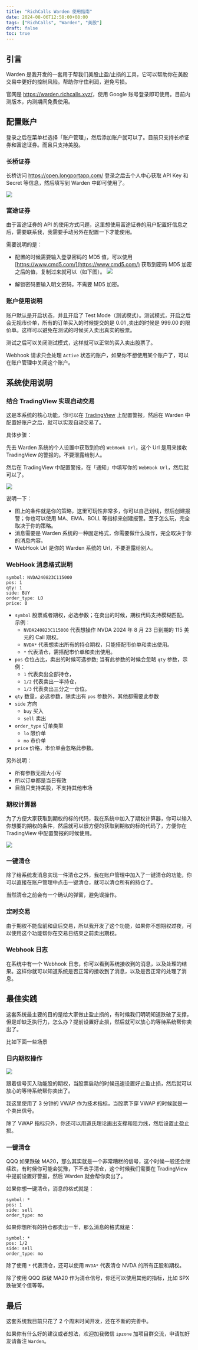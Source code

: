 ```yaml
---
title: "RichCalls Warden 使用指南"
date: 2024-08-06T12:58:00+08:00
tags: ["RichCalls", "Warden", "美股"]
draft: false
toc: true
---
```


## 引言

Warden 是我开发的一套用于帮我们美股止盈/止损的工具，它可以帮助你在美股交易中更好的控制风险。帮助你守住利润，避免亏损。

官网是 <https://warden.richcalls.xyz/>，使用 Google 账号登录即可使用。目前内测版本，内测期间免费使用。


## 配置账户

登录之后在菜单栏选择「账户管理」，然后添加账户就可以了。目前只支持长桥证券和富途证券。而且只支持美股。


<!--more-->

### 长桥证券

长桥访问 <https://open.longportapp.com/> 登录之后去个人中心获取 API Key 和 Secret 等信息，然后填写到 Warden 中即可使用了。

![](https://img.forecho.com/20qUdi.png)

### 富途证券

由于富途证券的 API 的使用方式问题，这里想使用富途证券的用户配置好信息之后，需要联系我，我需要手动另外在配置一下才能使用。

需要说明的是：

- 配置的时候需要输入登录密码的 MD5 值，可以使用 [https://www.cmd5.com/](https://www.cmd5.com/) 获取到密码 MD5 加密之后的值，复制过来就可以（如下图）。
![](https://img.forecho.com/iR7yhd.png)

- 解锁密码要输入明文密码，不需要 MD5 加密。

### 账户使用说明

账户默认是开启状态，并且开启了 Test Mode（测试模式）。测试模式，开启之后会无视市价单，所有的订单买入的时候提交的是 0.01 ,卖出的时候是  999.00 的限价单。这样可以避免在测试的时候买入卖出真实的股票。

测试之后可以关闭测试模式，这样就可以正常的买入卖出股票了。

Webhook 请求只会处理 `Active` 状态的账户，如果你不想使用某个账户了，可以在账户管理中关闭这个账户。

## 系统使用说明

### 结合 TradingView 实现自动交易

这是本系统的核心功能，你可以在 [TradingView](https://link.3li3.com/tradingview) 上配置警报，然后在 Warden 中配置好账户之后，就可以实现自动交易了。

具体步骤：

先去 Warden 系统的个人设置中获取到你的 `WebHook Url`，这个 Url 是用来接收 TradingView 的警报的。不要泄露给别人。


然后在 TradingView 中配置警报，在「通知」中填写你的 `WebHook Url`，然后就可以了。

![](https://img.forecho.com/ZBrmfw.png)

说明一下：

- 图上的条件就是你的策略，这里可玩性非常多，你可以自己划线，然后创建报警；你也可以使用 MA、EMA、BOLL 等指标来创建报警。至于怎么玩，完全取决于你的策略。
- 消息需要是 Warden 系统的一种固定格式，你需要做什么操作，完全取决于你的消息内容。
- WebHook Url 是你的 Warden 系统的 Url，不要泄露给别人。

### WebHook 消息格式说明

```
symbol: NVDA240823C115000
pos: 1
qty: 1
side: BUY
order_type: LO
price: 0
```

- `symbol` 股票或者期权，必选参数；在卖出的时候，期权代码支持模糊匹配。示例：
    - `NVDA240823C115000` 代表想操作 NVDA 2024 年 8 月 23 日到期的 115 美元的 Call 期权。
    - `NVDA*` 代表想卖出所有的持仓期权，只能搭配市价单和卖出使用。
    - `*` 代表清仓，需搭配市价单和卖出使用。
- `pos` 仓位占比，卖出的时候可选参数; 当有此参数的时候会忽略 `qty` 参数，示例：
    - `1` 代表卖出全部持仓，
    -  `1/2` 代表卖出一半持仓，
    - `1/3` 代表卖出三分之一仓位。
- `qty` 数量，必选参数，除卖出有 `pos` 参数外，其他都需要此参数
- `side` 方向
	- `buy` 买入
	- `sell` 卖出
- `order_type` 订单类型
	-  `lo` 限价单
	-  `mo` 市价单
- `price` 价格，市价单会忽略此参数。

另外说明：

- 所有参数无视大小写
- 所以订单都是当日有效
- 目前只支持美股，不支持其他市场

### 期权计算器

为了方便大家获取到期权的标的代码，我在系统中加入了期权计算器，你可以输入你想要的期权的条件，然后就可以很方便的获取到期权的标的代码了，方便你在 TradingView 中配置警报的时候使用。

![](https://img.forecho.com/JEAEVD.png)

### 一键清仓

除了给系统发消息实现一件清仓之外，我在账户管理中加入了一键清仓的功能，你可以直接在账户管理中点击一键清仓，就可以清仓所有的持仓了。

当然清仓之前会有一个确认的弹窗，避免误操作。

### 定时交易

由于期权不能盘前和盘后交易，所以我开发了这个功能，如果你不想期权过夜，可以使用这个功能帮你在交易日结束之前卖出期权。

### Webhook 日志

在系统中有一个 Webhook 日志，你可以看到系统接收到的消息，以及处理的结果。这样你就可以知道系统是否正常的接收到了消息，以及是否正常的处理了消息。


## 最佳实践

这套系统最主要的目的是给大家做止盈止损的，有时候我们明明知道跌破了支撑，但是却缺乏执行力，怎么办？提前设置好止损，然后就可以放心的等待系统帮你卖出了。

比如下面一些场景

### 日内期权操作

![](https://img.forecho.com/UX9R5L.png)

跟着信号买入动能股的期权，当股票启动的时候迅速设置好止盈止损，然后就可以放心的等待系统帮你卖出了。

我这里使用了 3 分钟的 VWAP 作为技术指标，当股票下穿 VWAP 的时候就是一个卖出信号。

除了 VWAP 指标只外，你还可以用道氏理论画出支撑和阻力线，然后设置止盈止损。

### 一键清仓

QQQ 如果跌破 MA20，那么其实就是一个非常糟糕的信号，这个时候一般还会继续跌，有时候你可能会犹豫，下不去手清仓，这个时候我们需要在 TradingView 中提前设置好警报，然后 Warden 就会帮你卖出了。

如果你想一键清仓，消息的格式就是：

```
symbol: *
pos: 1
side: sell
order_type: mo
```

如果你想所有的持仓都卖出一半，那么消息的格式就是：

```
symbol: *
pos: 1/2
side: sell
order_type: mo
```

除了使用 `*` 代表清仓，还可以使用 `NVDA*` 代表清仓 NVDA 的所有正股和期权。

除了使用 QQQ 跌破 MA20 作为清仓信号，你还可以使用其他的指标，比如 SPX 跌破某个值等等。


## 最后

这套系统我目前只花了 2 个周末时间开发，还在不断的完善中。

如果你有什么好的建议或者想法，欢迎加我微信 `ipzone` 加项目群交流，申请加好友请备注 `Warden`。
